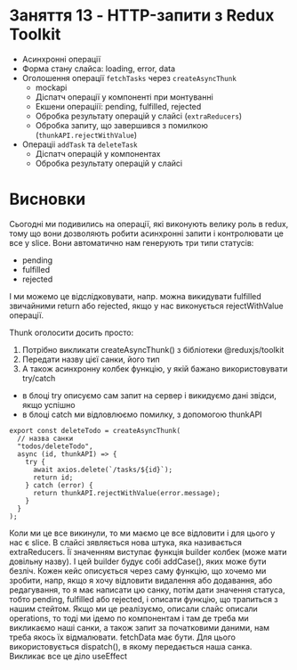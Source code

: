 # Заняття 13 - HTTP-запити з Redux Toolkit

- Асинхронні операції
- Форма стану слайса: loading, error, data
- Оголошення операції `fetchTasks` через `createAsyncThunk`
  - mockapi
  - Діспатч операції у компоненті при монтуванні
  - Екшени операціії: pending, fulfilled, rejected
  - Обробка результату операцій у слайсі (`extraReducers`)
  - Обробка запиту, що завершився з помилкою (`thunkAPI.rejectWithValue`)
- Операціі `addTask` та `deleteTask`
  - Діспатч операцій у компонентах
  - Обробка результату операцій у слайсі

# Висновки

Сьогодні ми подивились на операції, які виконують велику роль
в redux, тому що вони дозволяють робити асинхронні запити і
контролювати це все у slice. Вони автоматично нам генерують три
типи статусів:

- pending
- fulfilled
- rejected

І ми можемо це відслідковувати, напр. можна викидувати fulfilled
звичайними return або rejected, якщо у нас виконується rejectWithValue
операції.

Thunk оголосити досить просто:

1. Потрібно викликати createAsyncThunk() з бібліотеки @reduxjs/toolkit
2. Передати назву цієї санки, його тип
3. А також асинхронну колбек функцію, у якій бажано використовувати try/catch

- в блоці try описуємо сам запит на сервер і викидуємо дані звідси, якщо успішно
- в блоці catch ми відловлюємо помилку, з допомогою thunkAPI

```
export const deleteTodo = createAsyncThunk(
  // назва санки
  "todos/deleteTodo",
  async (id, thunkAPI) => {
    try {
      await axios.delete(`/tasks/${id}`);
      return id;
    } catch (error) {
      return thunkAPI.rejectWithValue(error.message);
    }
  }
);
```

Коли ми це все викинули, то ми маємо це все відловити і для цього
у нас є slice. В слайсі зявляється нова штука, яка називається
extraReducers. Її значенням виступає функція builder колбек (може
мати довільну назву). І цей builder будує собі addCase(), яких може
бути безліч. Кожен кейс описується через саму функцію, що хочемо ми
зробити, напр, якщо я хочу відловити видалення або додавання, або
редагування, то я має написати цю санку, потім дати значення статуса,
тобто pending, fulfilled або rejected, і описати функцію, що
трапиться з нашим стейтом. Якщо ми це реалізуємо, описали слайс
описали operations, то тоді ми ідемо по компонентам і там де треба
ми викликаємо наші санки, а також запит за початковими даними, нам
треба якось їх відмалювати. fetchData має бути. Для цього
використовується dispatch(), в якому передається наша санка.
Викликає все це діло useEffect
